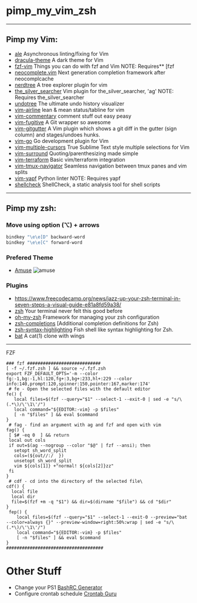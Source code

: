
# pimp_my_vim_zsh

----
## Pimp my Vim:
* [ale](https://github.com/w0rp/ale) Asynchronous linting/fixing for Vim
* [dracula-theme](https://github.com/dracula/vim) A dark theme for Vim
* [fzf-vim](https://github.com/junegunn/fzf.vim) Things you can do with fzf and Vim NOTE: Requires** [fzf
* [neocomplete.vim](https://github.com/Shougo/neocomplete.vim) Next generation completion framework after neocomplcache
* [nerdtree](https://github.com/scrooloose/nerdtree) A tree explorer plugin for vim
* [the_silver_searcher](https://github.com/rking/ag.vim) Vim plugin for the_silver_searcher, 'ag' NOTE: Requires the_silver_searcher
* [undotree](https://github.com/mbbill/undotree) The ultimate undo history visualizer
* [vim-airline](https://github.com/vim-airline/vim-airline) lean & mean status/tabline for vim
* [vim-commentary](https://github.com/tpope/vim-commentary) comment stuff out easy peasy
* [vim-fugitive](https://github.com/tpope/vim-fugitive) A Git wrapper so awesome
* [vim-gitgutter](https://github.com/airblade/vim-gitgutter) A Vim plugin which shows a git diff in the gutter (sign column) and stages/undoes hunks.
* [vim-go](https://github.com/fatih/vim-go) Go development plugin for Vim
* [vim-multiple-cursors](https://github.com/terryma/vim-multiple-cursors) True Sublime Text style multiple selections for Vim
* [vim-surround](https://github.com/tpope/vim-surround) Quoting/parenthesizing made simple
* [vim-terraform](https://github.com/hashivim/vim-terraform) Basic vim/terraform integration
* [vim-tmux-navigator](https://github.com/christoomey/vim-tmux-navigator) Seamless navigation between tmux panes and vim splits
* [vim-yapf](https://github.com/mindriot101/vim-yapf) Python linter NOTE: Requires yapf
* [shellcheck](https://github.com/koalaman/shellcheck) ShellCheck, a static analysis tool for shell scripts

----
## Pimp my zsh:

### Move using option (⌥) + arrows
```bash
bindkey "\e\e[D" backward-word
bindkey "\e\e[C" forward-word
```

### Prefered Theme
* [Amuse](https://github.com/robbyrussell/oh-my-zsh/wiki/Themes#amuse)
![amuse](https://cloud.githubusercontent.com/assets/2618447/6316861/70f3c4ce-ba03-11e4-88a5-0b423dd5a2ce.png "Amnuse screenshot")


### Plugins
* https://www.freecodecamp.org/news/jazz-up-your-zsh-terminal-in-seven-steps-a-visual-guide-e81a8fd59a38/
* [zsh](https://ohmyz.sh/) Your terminal never felt this good before
* [oh-my-zsh](https://github.com/robbyrussell/oh-my-zsh) Framework for managing your zsh configuration
* [zsh-completions](https://github.com/zsh-users/zsh-completions) [Additional completion definitions for Zsh)
* [zsh-syntax-highlighting](https://github.com/zsh-users/zsh-syntax-highlighting) Fish shell like syntax highlighting for Zsh.
* [bat](https://github.com/sharkdp/bat) A cat(1) clone with wings

----
FZF

    ### fzf ############################
    [ -f ~/.fzf.zsh ] && source ~/.fzf.zsh
    export FZF_DEFAULT_OPTS='-m --color fg:-1,bg:-1,hl:120,fg+:3,bg+:233,hl+:229 --color info:140,prompt:120,spinner:150,pointer:167,marker:174'
     # fe - Open the selected files with the default editor
    fe() {
       local files=$(fzf --query="$1" --select-1 --exit-0 | sed -e "s/\(.*\)/\'\1\'/")
       local command="${EDITOR:-vim} -p $files"
       [ -n "$files" ] && eval $command
    }
     # fag - find an argument with ag and fzf and open with vim
    fag() {
     [ $# -eq 0  ] && return
     local out cols
     if out=$(ag --nogroup --color "$@" | fzf --ansi); then
       setopt sh_word_split
       cols=(${out//:/  })
       unsetopt sh_word_split
       vim ${cols[1]} +"normal! ${cols[2]}zz"
     fi
    }
     # cdf - cd into the directory of the selected file\
    cdf() {
      local file
      local dir
      file=$(fzf +m -q "$1") && dir=$(dirname "$file") && cd "$dir"
    }
     fep() {
        local files=$(fzf --query="$1" --select-1 --exit-0 --preview="bat --color=always {}" --preview-window=right:50%:wrap | sed -e "s/\(.*\)/\'\1\'/")
        local command="${EDITOR:-vim} -p $files"
        [ -n "$files" ] && eval $command
    }
    #####################################

# Other Stuff

* Change your PS1 [BashRC Generator](http://bashrcgenerator.com)
* Configure crontab schedule [Crontab Guru](https://crontab.guru)


